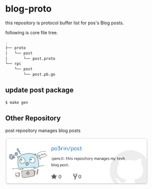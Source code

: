 # blog-proto

this repository is protocol buffer list for pos's Blog posts.

following is core file tree.

```bash
.
├── proto
│   └── post
│       └── post.proto
└── rpc
    └── post
        └── post.pb.go
```

## update post package

```bash
$ make gen
```

## Other Repository

post repository manages blog posts

<a href="https://github.com/po3rin/post"><img src="img/post.png" width="450px" /></a>
